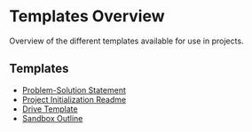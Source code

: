 # Templates Overview

Overview of the different templates available for use in projects.

## Templates

- [Problem-Solution Statement](problem-solution-statement.md)
- [Project Initialization Readme](project-init-readme.md)
- [Drive Template](drive-template.md)
- [Sandbox Outline](sandbox-outline-template.md)